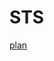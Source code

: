# STS

<a href ="https://docs.google.com/spreadsheets/d/1Qxo085o-yd7V8k5rP4Ux12cykLVgR8o5StqZcbTVj60/edit#gid=0" target="_blank" > plan </a>

